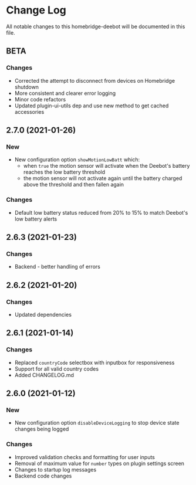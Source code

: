 # Change Log

All notable changes to this homebridge-deebot will be documented in this file.

## BETA

### Changes

* Corrected the attempt to disconnect from devices on Homebridge shutdown
* More consistent and clearer error logging
* Minor code refactors
* Updated plugin-ui-utils dep and use new method to get cached accessories

## 2.7.0 (2021-01-26)

### New

* New configuration option `showMotionLowBatt` which:
  * when `true` the motion sensor will activate when the Deebot's battery reaches the low battery threshold
  * the motion sensor will not activate again until the battery charged above the threshold and then fallen again

### Changes

* Default low battery status reduced from 20% to 15% to match Deebot's low battery alerts

## 2.6.3 (2021-01-23)

### Changes

* Backend - better handling of errors

## 2.6.2 (2021-01-20)

### Changes

* Updated dependencies

## 2.6.1 (2021-01-14)

### Changes

* Replaced `countryCode` selectbox with inputbox for responsiveness
* Support for all valid country codes
* Added CHANGELOG.md

## 2.6.0 (2021-01-12)

### New
* New configuration option `disableDeviceLogging` to stop device state changes being logged

### Changes
* Improved validation checks and formatting for user inputs
* Removal of maximum value for `number` types on plugin settings screen
* Changes to startup log messages
* Backend code changes
